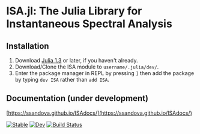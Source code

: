 
# ISA.jl: The Julia Library for Instantaneous Spectral Analysis


## Installation
1) Download [Julia 1.3](https://julialang.org/) or later, if you haven't already.
2) Download/Clone the ISA module to `username/.julia/dev/`.
3) Enter the package manager in REPL by pressing `]`  then add the package by typing `dev ISA` rather than `add ISA`.


## Documentation (under development)
[https://ssandova.github.io/ISAdocs/](https://ssandova.github.io/ISAdocs/)


[![Stable](https://img.shields.io/badge/docs-stable-blue.svg)](https://ssandova.github.io/ISA.jl/stable)
[![Dev](https://img.shields.io/badge/docs-dev-blue.svg)](https://ssandova.github.io/ISA.jl/dev)
[![Build Status](https://travis-ci.com/ssandova/ISA.jl.svg?branch=master)](https://travis-ci.com/ssandova/ISA.jl)
